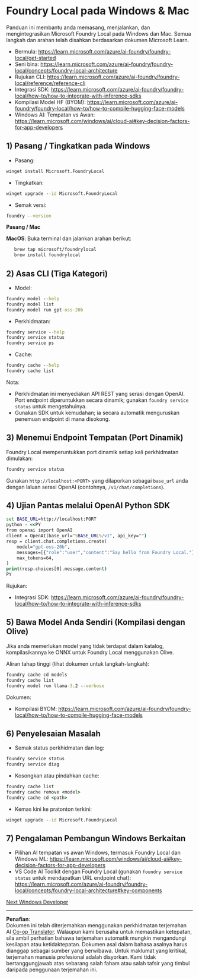 <!--
CO_OP_TRANSLATOR_METADATA:
{
  "original_hash": "ba4a0e432e3b6bfed9026383b0b56cf4",
  "translation_date": "2025-10-02T13:49:31+00:00",
  "source_file": "Module07/foundrylocal.md",
  "language_code": "ms"
}
-->
# Foundry Local pada Windows & Mac

Panduan ini membantu anda memasang, menjalankan, dan mengintegrasikan Microsoft Foundry Local pada Windows dan Mac. Semua langkah dan arahan telah disahkan berdasarkan dokumen Microsoft Learn.

- Bermula: https://learn.microsoft.com/azure/ai-foundry/foundry-local/get-started
- Seni bina: https://learn.microsoft.com/azure/ai-foundry/foundry-local/concepts/foundry-local-architecture
- Rujukan CLI: https://learn.microsoft.com/azure/ai-foundry/foundry-local/reference/reference-cli
- Integrasi SDK: https://learn.microsoft.com/azure/ai-foundry/foundry-local/how-to/how-to-integrate-with-inference-sdks
- Kompilasi Model HF (BYOM): https://learn.microsoft.com/azure/ai-foundry/foundry-local/how-to/how-to-compile-hugging-face-models
- Windows AI: Tempatan vs Awan: https://learn.microsoft.com/windows/ai/cloud-ai#key-decision-factors-for-app-developers

## 1) Pasang / Tingkatkan pada Windows

- Pasang:
```cmd
winget install Microsoft.FoundryLocal
```
- Tingkatkan:
```cmd
winget upgrade --id Microsoft.FoundryLocal
```
- Semak versi:
```cmd
foundry --version
```
     
**Pasang / Mac**

**MacOS**: 
Buka terminal dan jalankan arahan berikut:
```bash
   brew tap microsoft/foundrylocal
   brew install foundrylocal
```

## 2) Asas CLI (Tiga Kategori)

- Model:
```cmd
foundry model --help
foundry model list
foundry model run gpt-oss-20b
```
- Perkhidmatan:
```cmd
foundry service --help
foundry service status
foundry service ps
```
- Cache:
```cmd
foundry cache --help
foundry cache list
```

Nota:
- Perkhidmatan ini menyediakan API REST yang serasi dengan OpenAI. Port endpoint diperuntukkan secara dinamik; gunakan `foundry service status` untuk mengetahuinya.
- Gunakan SDK untuk kemudahan; ia secara automatik menguruskan penemuan endpoint di mana disokong.

## 3) Menemui Endpoint Tempatan (Port Dinamik)

Foundry Local memperuntukkan port dinamik setiap kali perkhidmatan dimulakan:
```cmd
foundry service status
```
Gunakan `http://localhost:<PORT>` yang dilaporkan sebagai `base_url` anda dengan laluan serasi OpenAI (contohnya, `/v1/chat/completions`).

## 4) Ujian Pantas melalui OpenAI Python SDK

```cmd
set BASE_URL=http://localhost:PORT
python - <<PY
from openai import OpenAI
client = OpenAI(base_url="%BASE_URL%/v1", api_key="")
resp = client.chat.completions.create(
    model="gpt-oss-20b",
    messages=[{"role":"user","content":"Say hello from Foundry Local."}],
    max_tokens=64,
)
print(resp.choices[0].message.content)
PY
```
Rujukan:
- Integrasi SDK: https://learn.microsoft.com/azure/ai-foundry/foundry-local/how-to/how-to-integrate-with-inference-sdks

## 5) Bawa Model Anda Sendiri (Kompilasi dengan Olive)

Jika anda memerlukan model yang tidak terdapat dalam katalog, kompilasikannya ke ONNX untuk Foundry Local menggunakan Olive.

Aliran tahap tinggi (lihat dokumen untuk langkah-langkah):
```cmd
foundry cache cd models
foundry cache list
foundry model run llama-3.2 --verbose
```
Dokumen:
- Kompilasi BYOM: https://learn.microsoft.com/azure/ai-foundry/foundry-local/how-to/how-to-compile-hugging-face-models

## 6) Penyelesaian Masalah

- Semak status perkhidmatan dan log:
```cmd
foundry service status
foundry service diag
```
- Kosongkan atau pindahkan cache:
```cmd
foundry cache list
foundry cache remove <model>
foundry cache cd <path>
```
- Kemas kini ke pratonton terkini:
```cmd
winget upgrade --id Microsoft.FoundryLocal
```

## 7) Pengalaman Pembangun Windows Berkaitan

- Pilihan AI tempatan vs awan Windows, termasuk Foundry Local dan Windows ML:
  https://learn.microsoft.com/windows/ai/cloud-ai#key-decision-factors-for-app-developers
- VS Code AI Toolkit dengan Foundry Local (gunakan `foundry service status` untuk mendapatkan URL endpoint chat):
  https://learn.microsoft.com/azure/ai-foundry/foundry-local/concepts/foundry-local-architecture#key-components

[Next Windows Developer](./windowdeveloper.md)

---

**Penafian**:  
Dokumen ini telah diterjemahkan menggunakan perkhidmatan terjemahan AI [Co-op Translator](https://github.com/Azure/co-op-translator). Walaupun kami berusaha untuk memastikan ketepatan, sila ambil perhatian bahawa terjemahan automatik mungkin mengandungi kesilapan atau ketidaktepatan. Dokumen asal dalam bahasa asalnya harus dianggap sebagai sumber yang berwibawa. Untuk maklumat yang kritikal, terjemahan manusia profesional adalah disyorkan. Kami tidak bertanggungjawab atas sebarang salah faham atau salah tafsir yang timbul daripada penggunaan terjemahan ini.